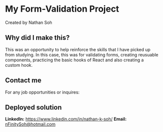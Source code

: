 # My Form-Validation Project
Created by Nathan Soh

## Why did I make this?
This was an opportunity to help reinforce the skills that I have picked up from studying. In this case, this was for validating forms, creating reusuable components, practicing the basic hooks of React and also creating a custom hook.

## Contact me
For any job opportunities or inquires:

## Deployed solution ##

**LinkedIn:** https://www.linkedin.com/in/nathan-k-soh/
**Email:** nFinitySoh@hotmail.com
